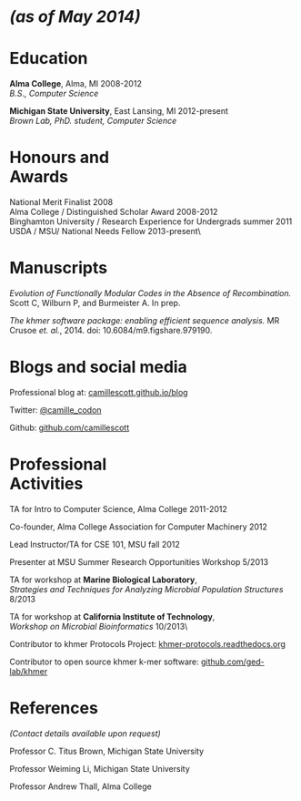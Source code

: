 *<span>(as of May 2014)</span>*
===============================

Education
=========

<span>**Alma College**</span>, Alma, MI 2008-2012\
<span>*B.S., Computer Science*</span>

<span>**Michigan State University**</span>, East Lansing, MI
2012-present\
<span>*Brown Lab, PhD. student, Computer Science*</span>

Honours and\
Awards
============

National Merit Finalist 2008\
Alma College / Distinguished Scholar Award 2008-2012\
Binghamton University / Research Experience for Undergrads summer 2011\
USDA / MSU/ National Needs Fellow 2013-present\

Manuscripts
===========

<span>*Evolution of Functionally Modular Codes in the Absence of
Recombination.*</span> Scott C, Wilburn P, and Burmeister A. In prep.

<span>*The khmer software package: enabling efficient sequence
analysis.*</span> MR Crusoe <span>*et. al.*</span>, 2014. doi:
10.6084/m9.figshare.979190.

Blogs and social media
======================

Professional blog at:
[camillescott.github.io/blog](http://camillescott.github.io/blog/)

Twitter: [@camille\_codon](http://twitter.com/camille_codon)

Github: [github.com/camillescott](https://github.com/camillescott)

Professional\
Activities
=============

TA for Intro to Computer Science, Alma College 2011-2012

Co-founder, Alma College Association for Computer Machinery 2012

Lead Instructor/TA for CSE 101, MSU fall 2012

Presenter at MSU Summer Research Opportunities Workshop 5/2013

TA for workshop at <span>**Marine Biological Laboratory**</span>,\
<span>*Strategies and Techniques for Analyzing Microbial Population
Structures*</span> 8/2013

TA for workshop at <span>**California Institute of Technology**</span>,\
<span>*Workshop on Microbial Bioinformatics*</span> 10/2013\

Contributor to khmer Protocols Project:
[khmer-protocols.readthedocs.org](https://khmer-protocols.readthedocs.org/)

Contributor to open source khmer k-mer software:
[github.com/ged-lab/khmer](https://github.com/ged-lab/khmer/)

References
==========

<span>*(Contact details available upon request)*</span>

Professor C. Titus Brown, Michigan State University

Professor Weiming Li, Michigan State University

Professor Andrew Thall, Alma College
